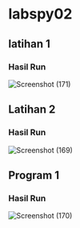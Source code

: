 # labspy02

## latihan 1

### Hasil Run
![Screenshot (171)](https://user-images.githubusercontent.com/115542704/199755294-5cc90f86-0bbe-4c9a-8ad8-e09a09fd8306.png)

## Latihan 2

### Hasil Run
![Screenshot (169)](https://user-images.githubusercontent.com/115542704/199756368-614656d1-d7a2-445a-b36b-025cd43b28d2.png)

## Program 1

### Hasil Run
![Screenshot (170)](https://user-images.githubusercontent.com/115542704/199756695-43a20723-42f1-4dab-b975-9972633e84d2.png)

